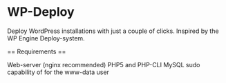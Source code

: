 WP-Deploy
=========

Deploy WordPress installations with just a couple of clicks. Inspired by the WP Engine Deploy-system.

== Requirements ==

Web-server (nginx recommended)
PHP5 and PHP-CLI
MySQL
sudo capability of for the www-data user
